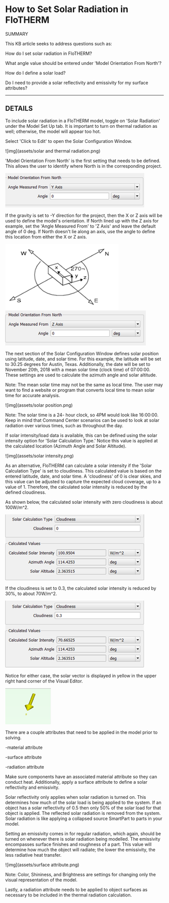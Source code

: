 # How to Set Solar Radiation in FloTHERM


  SUMMARY



This KB article seeks to address questions such as: 

 How do I set solar radiation in FloTHERM?

 What angle value should be entered under 'Model Orientation From North'? 

 How do I define a solar load? 

 Do I need to provide a solar reflectivity and emissivity for my surface attributes? 



------

## DETAILS

To include solar radiation in a FloTHERM model, toggle on 'Solar Radiation' under the Model Set Up tab. It is important to turn on thermal radiation as well; otherwise, the model will appear too hot. 

Select 'Click to Edit' to open the Solar Configuration Window. 

![img](assets/solar and thermal radiation.png)

'Model Orientation From North' is the first setting that needs to be defined. This allows the user to identify where North is in the corresponding project. 

![img](assets/modelorientationfromnorth.png)

If the gravity is set to -Y direction for the project, then the X or Z axis will be used to define the model's orientation. If North lined up with the Z axis for example, set the 'Angle Measured From' to 'Z Axis' and leave the default angle of 0 deg. If North doesn't lie along an axis, use the angle to define this location from either the X or Z axis. 

![img](assets/angle_measured_from.png)![img](assets/z_axis_north.png)

The next section of the Solar Configuration Window defines solar position using latitude, date, and solar time. For this example, the latitude will be set to 30.25 degrees for Austin, Texas. Additionally, the date will be set to November 20th, 2018 with a mean solar time (clock time) of 07:00:00. These settings are used to calculate the azimuth angle and solar altitude.

Note: The mean solar time may not be the same as local time. The user may want to find a website or program that converts local time to mean solar time for accurate analysis. 

 ![img](assets/solar position.png)

Note: The solar time is a 24- hour clock, so 4PM would look like 16:00:00. Keep in mind that Command Center scenarios can be used to look at solar radiation over various times, such as throughout the day.

If solar intensity/load data is available, this can be defined using the solar intensity option for 'Solar Calculation Type.' Notice this value is applied at the calculated location (Azimuth Angle and Solar Altitude).  

![img](assets/solar intensity.png)

As an alternative, FloTHERM can calculate a solar intensity if the 'Solar Calculation Type' is set to cloudiness. This calculated value is based on the entered latitude, date, and solar time. A 'cloudiness' of 0 is clear skies, and this value can be adjusted to capture the expected cloud coverage, up to a value of 1. Therefore, the calculated solar intensity is reduced by the defined cloudiness. 

As shown below, the calculated solar intensity with zero cloudiness is about 100W/m^2.

 ![img](assets/0_cloudiness.png)

If the cloudiness is set to 0.3, the calculated solar intensity is reduced by 30%, to about 70W/m^2. 

![img](assets/0.3_cloudiness.png)

Notice for either case, the solar vector is displayed in yellow in the upper right hand corner of the Visual Editor.

![img](assets/solarvector.png)

There are a couple attributes that need to be applied in the model prior to solving. 

 -material attribute

 -surface attribute

 -radiation attribute 

Make sure components have an associated material attribute so they can conduct heat. Additionally, apply a surface attribute to define a solar reflectivity and emissivity.

Solar reflectivity only applies when solar radiation is turned on. This determines how much of the solar load is being applied to the system. If an object has a solar reflectivity of 0.5 then only 50% of the solar load for that object is applied. The reflected solar radiation is removed from the system. Solar radiation is like applying a collapsed source SmartPart to parts in your model. 

Setting an emissivity comes in for regular radiation, which again, should be turned on whenever there is solar radiation being modelled. The emissivity encompasses surface finishes and roughness of a part. This value will determine how much the object will radiate; the lower the emissivity, the less radiative heat transfer. 

![img](assets/surface attribute.png)

Note: Color, Shininess, and Brightness are settings for changing only the visual representation of the model.

Lastly, a radiation attribute needs to be applied to object surfaces as necessary to be included in the thermal radiation calculation.